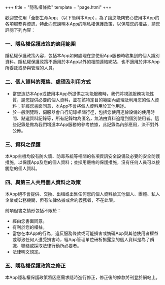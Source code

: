 +++
title = "隱私權條款"
template = "page.html"
+++

歡迎您使用「全部生命App」（以下簡稱本App），為了讓您能夠安心使用本App的各項服務與資訊，特此向您說明本App的隱私權保護政策，以保障您的權益，請您詳閱下列內容：

### 一、隱私權保護政策的適用範圍  

隱私權保護政策內容，包括本App如何處理在您使用App服務時收集到的個人識別資料。隱私權保護政策不適用於本App以外的相關連結網站，也不適用於非本App所委託或參與管理的人員。

### 二、個人資料的蒐集、處理及利用方式

*   當您造訪本App或使用本App所提供之功能服務時，我們將視該服務功能性質，請您提供必要的個人資料，並在該特定目的範圍內處理及利用您的個人資料；非經您書面同意，本App不會將個人資料用於其他用途。
*   於一般瀏覽時，伺服器會自行記錄相關行徑，包括您使用連線設備的使用時間、點選資料記錄等，所有記錄均為匿名，無法由資料追蹤到個別使用者。這些記錄是做為我們增進本App服務的參考依據，此記錄為內部應用，決不對外公佈。

### 三、資料之保護

本App主機均設有防火牆、防毒系統等相關的各項資訊安全設備及必要的安全防護措施，以保護App及您的個人資料；並採用嚴格的保護措施，沒有任何人員可以接觸您的個人資料。

### 四、與第三人共用個人資料之政策

本App絕不會提供、交換、出租或出售任何您的個人資料給其他個人、團體、私人企業或公務機關，但有法律依據或合約義務者，不在此限。

前項但書之情形包括不限於：

*   經由您書面同意。
*   有利於您的權益。
*   當您在本App的行為，違反服務條款或可能損害或妨礙App與其他使用者權益或導致任何人遭受損害時，經App管理單位研析揭露您的個人資料是為了辨識、聯絡或採取法律行動所必要者。
*   法律明文規定。

### 五、隱私權保護政策之修正

本App隱私權保護政策將因應需求隨時進行修正，修正後的條款將刊登於網站上。
